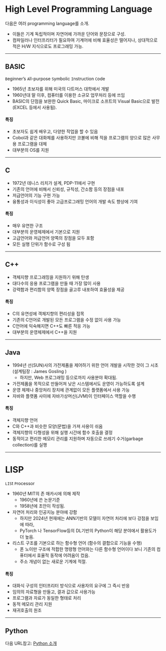 # High Level Programming Language

다음은 여러 programming language를 소개.

* 이들은 기계 독립적이며 자연어에 가까운 단어와 문장으로 구성.
* 컴파일러나 인터프리터가 필요하여 기계어에 비해 효율성은 떨어지나, 상대적으로 적은 H/W 지식으로도 프로그래밍 가능.

---

## BASIC

`B`eginner’s `A`ll-purpose `S`ymbolic `I`nstruction `C`ode

* 1965년 초보자를 위해 미국의 다트머스 대학에서 개발
* 1960년대 말 이후, 컴퓨터를 이용한 소규모 업무처리 등에 쓰임
* BASIC의 단점을 보완한 Quick Basic, 마이크로 소프트의 Visual Basic으로 발전(EXCEL 등에서 사용됨).

#### 특징

* 초보자도 쉽게 배우고, 다양한 작업을 할 수 있음
* Cobol과 같은 대화체를 사용하지만 코볼에 비해 적을 프로그램의 양으로 많은 사무용 프로그램을  대체
* 대부분의 OS를 지원  

---

## C

* 1972년 데니스 리치가 설계, PDP-11에서 구현
* 기존의 언어에 비해서 신뢰성, 규칙성, 간소함 등의 장점을 내포
* 저급언어의 기능 구현 가능
* 융통성과 이식성이 좋아 고급프로그래밍 언어의 개발 속도 향상에 기여

#### 특징

* 매우 유연한 구조
* 대부분의 운영체제에서 기본으로 지원
* 고급언어와 저급언어 양쪽의 장점을 모두 포함
* 모든 실행 단위가 함수로 구성 됨

---

## C++

* 객체지향 프로그래밍을 지원하기 위해 탄생
* 대다수의 응용 프로그램을 만들 때 가장 많이 사용
* 강력함과 편리함의 양쪽 장점을 골고루 내포하여 효율성을 제공

#### 특징

* C의 유연성에 객체지향의 편리성을 접목
* 기존의 C언어로 개발된 모든 프로그램을 수정 없이 사용 가능
* C언어에 익숙해지면 C++도 빠른 적응 가능
* 대부분의 운영체제에서 C++을 지원

---

## Java

* 1994년 선(SUN)사의 가전제품을 제어하기 위한 언어 개발을 시작한 것이 그 시초 (설계팀장 : James Gosling )
    * 하지만, Web 프로그래밍 등으로까지 사용분야 확대됨.
* 가전제품을 목적으로 만들어져 낮은 시스템에서도 운영이 가능하도록 설계
* 운영 체제나 중앙처리 장치에 관계없이 모든 플랫폼에서 사용 가능
* 자바와 플랫폼 사이에 자바가상머신(JVM)이 인터페이스 역할을 수행

#### 특징

* 객체지향 언어
* C와 C++과 비슷한 모양(문법)을 가져 사용이 쉬움
* 객체지향의 다형성을 위해 실행 시간에 함수 호출을 결정
* 동적이고 편리한 메모리 관리를 지원하며 자동으로 쓰레기 수거(garbage collection)를 실행

----

# LISP

`LIS`t `P`rocessor

* 1960년 MIT의 존 매카시에 의해 제작 
    * 1960년에 쓴 논문기준
    * 1958년에 초안이 작성됨.
* 자연어 처리와 인공지능 분야에 강함
    * 하지만 2024년 현재에는 ANN기반의 모델이 자연어 처리에 보다 강점을 보임에 따라,
    * PyTorch 나 TensorFlow등의 DL기반의 Python이 해당 분야에서 활용도가 더 높음.
* 리스트 구조를 기본으로 하는 함수형 언어 (함수의 결합으로 기능을 수행)
    * 폰 노이만 구조에 적합한 명령형 언어와는 다른 함수형 언어이다 보니 기존의 컴퓨터에서 효율적 동작에 어려움이 컸음.
    * 주소 개념이 없는 새로운 기계에 적절.

#### 특징

* 대화식 구성의 인터프리터 방식으로 사용자의 요구에 그 즉시 반응
* 임의의 자료형을 만들고, 결과 값으로 사용가능
* 프로그램과 자료가 동일한 형태로 처리
* 동적 메모리 관리 지원 
* 재귀호출의 원조

---

## Python

다음 URL참고: [Python 소개](https://dsaint31.tistory.com/512)

